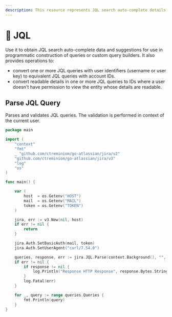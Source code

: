 ```yaml
---
description: This resource represents JQL search auto-complete details.
---
```


# 🔩 JQL

Use it to obtain JQL search auto-complete data and suggestions for use in programmatic construction of queries or custom query builders. It also provides operations to:

* convert one or more JQL queries with user identifiers (username or user key) to equivalent JQL queries with account IDs.
* convert readable details in one or more JQL queries to IDs where a user doesn't have permission to view the entity whose details are readable.

## Parse JQL Query

Parses and validates JQL queries. The validation is performed in context of the current user.

```go
package main

import (
	"context"
	"fmt"
	_ "github.com/ctreminiom/go-atlassian/jira/v2"
	"github.com/ctreminiom/go-atlassian/jira/v3"
	"log"
	"os"
)

func main() {

	var (
		host  = os.Getenv("HOST")
		mail  = os.Getenv("MAIL")
		token = os.Getenv("TOKEN")
	)

	jira, err := v3.New(nil, host)
	if err != nil {
		return
	}

	jira.Auth.SetBasicAuth(mail, token)
	jira.Auth.SetUserAgent("curl/7.54.0")

	queries, response, err := jira.JQL.Parse(context.Background(), "", []string{"project = KP"})
	if err != nil {
		if response != nil {
			log.Println("Response HTTP Response", response.Bytes.String())
		}
		log.Fatal(err)
	}

	for _, query := range queries.Queries {
		fmt.Println(query)
	}
}
```

